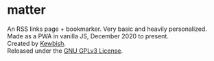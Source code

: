 # matter
An RSS links page + bookmarker. Very basic and heavily personalized.  
Made as a PWA in vanilla JS, December 2020 to present.  
Created by [Kewbish](https://github.com/kewbish).  
Released under the [GNU GPLv3 License](./LICENSE).
